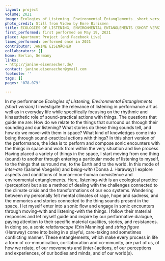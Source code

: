 ```yaml
---
layout: project
volume: 2021
image: Ecologies_of_Listening__Environmental_Entanglements__short_version_--Janine_Eisen_cher.jpg
photo_credit: Still from Video by Emre Birismen
title: ECOLOGIES OF LISTENING, ENVIRONMENTAL ENTANGLEMENTS (SHORT VERSION)
first_performed: first performed on May 19, 2021
place: Apartment Project (and Facebook Live)
times_performed: performed once in 2021
contributor: JANINE EISENÄCHER
collaborators: []
home: Berlin, Germany
links:
- http://janine-eisenaecher.de/
contact: janine.eisenaecher@gmail.com
footnote: ''
tags: []
pages: '078-079'

---
```


In my performance *Ecologies of Listening, Environmental Entanglements (short version)* I investigate the relevance of listening in performance art as well as in everyday life while specifically focusing on the rhythmic and kinaesthetic role of sound-practical actions with things. The questions that guide me are: How do we relate to the things that surround us through their sounding and our listening? What stories do these thing sounds tell, and how do we move-with them in space? What kind of knowledges come into being through sound-practical actions with things? In this short version of the performance, the idea is to perform and compose sonic encounters with the things in space and work from within the very situation and live process. Having placed a variety of things in the space, I start moving from one thing (sound) to another through entering a particular mode of listening to myself, to the things that surround me, to the Earth and to the world. In this mode of *inter-are* (Salomé Voegelin) and *being-with* (Donna J. Haraway) I explore aspects and conditions of human–non-human coexistence and environmental entanglements. Here, listening-with is an ecological practice (perception) but also a method of dealing with the challenges connected to the climate crisis and the transformations of our eco systems. Wandering between my personally felt mental climates of rage, hope and sadness, and the memories and stories connected to the thing sounds present in the space, I let myself enter into a sonic flow and engage in sonic encounters through moving-with and listening-with the things. I follow their material responses and let myself guide and inspire by our performative dialogue, paying attention to their specific material qualities, stories, and resistances. In doing so, a sonic *relationscape* (Erin Manning) and *string figure* (Haraway) come into being in a playful, care-taking and sometimes conflicting manner. These entanglements, which make every process in life a form of co-mmunication, co-llaboration and co-mmunity, are part of us, of how we relate, of our movements and (inter-)actions, of our perceptions and experiences, of our bodies and minds, and of our world(s).
